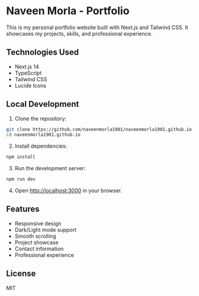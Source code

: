 # Naveen Morla - Portfolio

This is my personal portfolio website built with Next.js and Tailwind CSS. It showcases my projects, skills, and professional experience.

## Technologies Used

- Next.js 14
- TypeScript
- Tailwind CSS
- Lucide Icons

## Local Development

1. Clone the repository:
```bash
git clone https://github.com/naveenmorla1901/naveenmorla1901.github.io.git
cd naveenmorla1901.github.io
```

2. Install dependencies:
```bash
npm install
```

3. Run the development server:
```bash
npm run dev
```

4. Open [http://localhost:3000](http://localhost:3000) in your browser.

## Features

- Responsive design
- Dark/Light mode support
- Smooth scrolling
- Project showcase
- Contact information
- Professional experience

## License

MIT